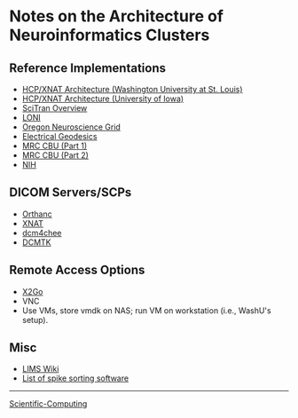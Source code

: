 

Notes on the Architecture of Neuroinformatics Clusters
======================================================

Reference Implementations
-------------------------

-   [HCP/XNAT Architecture (Washington University at St. Louis)](https://wiki.xnat.org/display/XNAT16/Example+XNAT+Architecture)
-   [HCP/XNAT Architecture (University of Iowa)](https://wiki.xnat.org/display/XNAT16/XNAT+Hardware+for+Enterprise+Storage)
-   [SciTran Overview](https://scitran.github.io/#technology)
-   [LONI](http://www.loni.usc.edu/about_loni/resources/ComputingResources.php)
-   [Oregon Neuroscience Grid](https://lcni.uoregon.edu/kb-articles/working-on-the-grid)
-   [Electrical Geodesics](http://www.egi.com/neuroinformatics/neuroinformatics-technologies)
-   [MRC CBU (Part 1)](http://imaging.mrc-cbu.cam.ac.uk/imaging/Scientific-Computing)
-   [MRC CBU (Part 2)](http://imaging.mrc-cbu.cam.ac.uk/imaging/ImagingComputing)
-   [NIH](https://hpc.nih.gov)

DICOM Servers/SCPs
------------------

-   [Orthanc](https://github.com/jodogne/Orthanc)
-   [XNAT](http://xnat.org/)
-   [dcm4chee](http://www.dcm4che.org)
-   [DCMTK](http://dicom.offis.de/dcmtk.php.en)

Remote Access Options
---------------------

-   [X2Go](http://wiki.x2go.org/doku.php)
-   VNC
-   Use VMs, store vmdk on NAS; run VM on workstation (i.e., WashU's setup).

Misc
----

-   [LIMS Wiki](http://www.limswiki.org/index.php/Main_Page)
-   [List of spike sorting software](https://simonster.github.io/SpikeSortingSoftware/)

* * * * *

[Scientific-Computing](Scientific-Computing)
